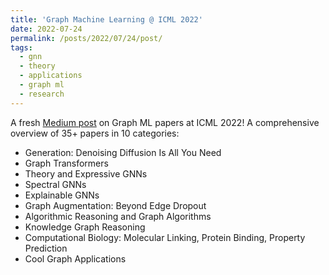 ```yaml
---
title: 'Graph Machine Learning @ ICML 2022'
date: 2022-07-24
permalink: /posts/2022/07/24/post/
tags:
  - gnn
  - theory
  - applications
  - graph ml
  - research
---
```


A fresh [Medium post](https://towardsdatascience.com/graph-machine-learning-icml-2022-252f39865c70) on Graph ML papers at ICML 2022!
A comprehensive overview of 35+ papers in 10 categories:

- Generation: Denoising Diffusion Is All You Need
- Graph Transformers
- Theory and Expressive GNNs
- Spectral GNNs
- Explainable GNNs
- Graph Augmentation: Beyond Edge Dropout
- Algorithmic Reasoning and Graph Algorithms
- Knowledge Graph Reasoning
- Computational Biology: Molecular Linking, Protein Binding, Property Prediction
- Cool Graph Applications




